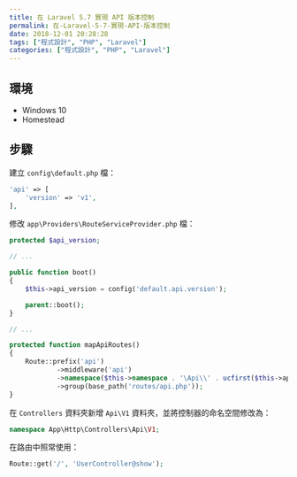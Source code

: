 ```yaml
---
title: 在 Laravel 5.7 實現 API 版本控制
permalink: 在-Laravel-5-7-實現-API-版本控制
date: 2018-12-01 20:28:28
tags: ["程式設計", "PHP", "Laravel"]
categories: ["程式設計", "PHP", "Laravel"]
---
```


## 環境

- Windows 10
- Homestead

## 步驟

建立 `config\default.php` 檔：

```PHP
'api' => [
    'version' => 'v1',
],
```

修改 `app\Providers\RouteServiceProvider.php` 檔：

```PHP
protected $api_version;

// ...

public function boot()
{
    $this->api_version = config('default.api.version');

    parent::boot();
}

// ...

protected function mapApiRoutes()
{
    Route::prefix('api')
            ->middleware('api')
            ->namespace($this->namespace . '\Api\\' . ucfirst($this->api_version))
            ->group(base_path('routes/api.php'));
}
```

在 `Controllers` 資料夾新增 `Api\V1` 資料夾，並將控制器的命名空間修改為：

```PHP
namespace App\Http\Controllers\Api\V1;
```

在路由中照常使用：

```PHP
Route::get('/', 'UserController@show');
```
